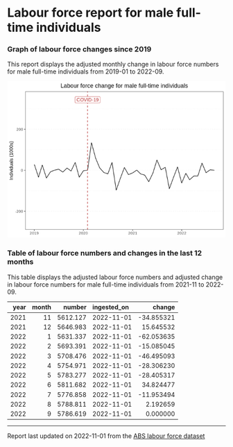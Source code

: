 Labour force report for male full-time individuals
================

### Graph of labour force changes since 2019

This report displays the adjusted monthly change in labour force numbers
for male full-time individuals from 2019-01 to 2022-09.

![](male_full-time_report_files/figure-gfm/unnamed-chunk-2-1.png)<!-- -->

### Table of labour force numbers and changes in the last 12 months

This table displays the adjusted labour force numbers and adjusted
change in labour force numbers for male full-time individuals from
2021-11 to 2022-09.

| year | month |   number | ingested_on |     change |
|-----:|------:|---------:|:------------|-----------:|
| 2021 |    11 | 5612.127 | 2022-11-01  | -34.855321 |
| 2021 |    12 | 5646.983 | 2022-11-01  |  15.645532 |
| 2022 |     1 | 5631.337 | 2022-11-01  | -62.053635 |
| 2022 |     2 | 5693.391 | 2022-11-01  | -15.085045 |
| 2022 |     3 | 5708.476 | 2022-11-01  | -46.495093 |
| 2022 |     4 | 5754.971 | 2022-11-01  | -28.306230 |
| 2022 |     5 | 5783.277 | 2022-11-01  | -28.405317 |
| 2022 |     6 | 5811.682 | 2022-11-01  |  34.824477 |
| 2022 |     7 | 5776.858 | 2022-11-01  | -11.953494 |
| 2022 |     8 | 5788.811 | 2022-11-01  |   2.192659 |
| 2022 |     9 | 5786.619 | 2022-11-01  |   0.000000 |

------------------------------------------------------------------------

Report last updated on 2022-11-01 from the [ABS labour force
dataset](https://www.abs.gov.au/statistics/labour/employment-and-unemployment/labour-force-australia/latest-release)
